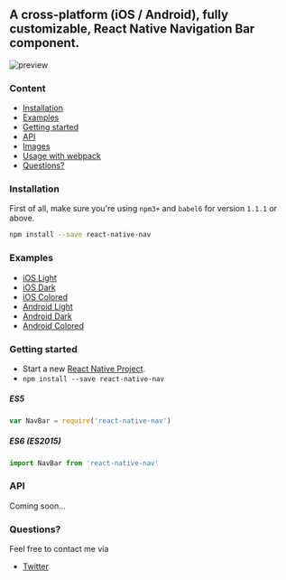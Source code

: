 ## A cross-platform (iOS / Android), fully customizable, React Native Navigation Bar component.

![preview](https://github.com/jineshshah36/react-native-nav/blob/master/examples/assets/react-native-nav_preview.png)

### Content
- [Installation](#installation)
- [Examples](#examples)
- [Getting started](#getting-started)
- [API](#api)
- [Images](#images)
- [Usage with webpack](#usage-with-webpack)
- [Questions?](#questions)

### Installation
First of all, make sure you're using `npm3+` and `babel6` for version `1.1.1` or above.

```bash
npm install --save react-native-nav
```

### Examples

  - [iOS Light](https://github.com/jineshshah36/react-native-nav/tree/master/examples/ios-light.js)
  - [iOS Dark](https://github.com/jineshshah36/react-native-nav/tree/master/examples/ios-dark.js)
  - [iOS Colored](https://github.com/jineshshah36/react-native-nav/tree/master/examples/ios-colored.js)
  - [Android Light](https://github.com/jineshshah36/react-native-nav/tree/master/examples/android-light.js)
  - [Android Dark](https://github.com/jineshshah36/react-native-nav/tree/master/examples/android-dark.js)
  - [Android Colored](https://github.com/jineshshah36/react-native-nav/tree/master/examples/android-colored.js)

### Getting started

  - Start a new [React Native Project](https://facebook.github.io/react-native/docs/getting-started.html#content).
  - `npm install --save react-native-nav`

  ##### ES5

  ```javascript
  var NavBar = require('react-native-nav')
  ```

  ##### ES6 (ES2015)

  ```javascript
  import NavBar from 'react-native-nav'
  ```

### API

Coming soon...

### Questions?
Feel free to contact me via
- [Twitter](https://twitter.com/jineshshah36)
